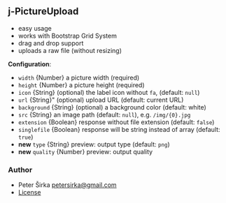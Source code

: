 ﻿## j-PictureUpload

- easy usage
- works with Bootstrap Grid System
- drag and drop support
- uploads a raw file (without resizing)

__Configuration__:

- `width` {Number} a picture width (required)
- `height` {Number} a picture height (required)
- `icon` {String} (optional) the label icon without `fa`, (default: `null`)
- `url` {String}" (optional) upload URL (default: current URL)
- `background` {String} (optional) a background color (default: white)
- `src` {String} an image path (default: `null`), e.g. `/img/{0}.jpg`
- `extension` {Boolean} response without file extension (default: `false`)
- `singlefile` {Boolean} response will be string instead of array (default: `true`)
- __new__ `type` {String} preview: output type (default: `png`)
- __new__ `quality` {Number} preview: output quality

### Author

- Peter Širka <petersirka@gmail.com>
- [License](https://www.totaljs.com/license/)
